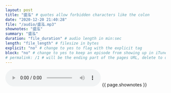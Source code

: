 ```yaml
---
layout: post
title: "盛泓" # quotes allow forbidden characters like the colon
date: "2020-12-20 21:40:28"
file: "/audio/盛泓.mp3"
shownotes: "盛泓"
summary: "盛泓"
duration: "file_duration" # audio length in min:sec
length: "file_length" # filesize in bytes
explicit: "no" # change to yes to flag with the explicit tag
block: "no" # change to yes to keep an episode from showing up in iTunes
# permalink: /1 # will be the ending part of the pages URL, delete to default to the title
---
```


<audio controls>
<source src="{{site.url}}{{site.baseurl}}{{ page.file }}" type="audio/x-mp3">
Your browser does not support the audio element.
</audio>
{{ page.shownotes }}
